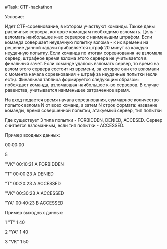 #Task: CTF-hackathon

Условие: 

Идет CTF-соревнование, в котором участвуют команды. Также даны различные сервера, которые командам необходимо взломать. Цель - взломать наибольшее к-во серверов с наименьшим штрафом. 
Если команда совершает неудачную попытку взлома - к их времени на решение данной задачи прибавляется штраф 20 минут за каждую неудачную попытку. 
Если команда по итогам соревнования не взломала сервер, штрафное время взлома этого сервера не учитывается в финальный зачет.
Если команде удалось взломать сервер, то время на взлом этого сервера состоит из времени, за которое они его взломали с момента начала соревнования + штраф за неудачные попытки (если есть).
Финальная таблица формируется следующим образом: побеждает команда, взломавшая наибольшее к-во серверов. В случае равенства, учитывается наименьшее затраченное время.

На вход подается время начала соревнования, суммарное количество попыток взлома N от всех команд, а затем N строк формата: 
название команды, время совершенной попытки, атакуемый сервер, тип попытки

Где существует 3 типа попытки - FORBIDDEN, DENIED, ACCESED. Сервер считается взломанным, если тип попытки - ACCESSED.

Пример входных данных:

00:00:00

5

"VK" 00:10:21 A FORBIDDEN

"T" 00:00:23 A DENIED

"T" 00:20:23 A ACCESSED

"VK" 00:30:23 A ACCESSED

"YA" 00:40:23 B ACCESSED

Пример выходных данных:

1 "T" 1 40

2 "YA" 1 40

3 "VK" 1 50

